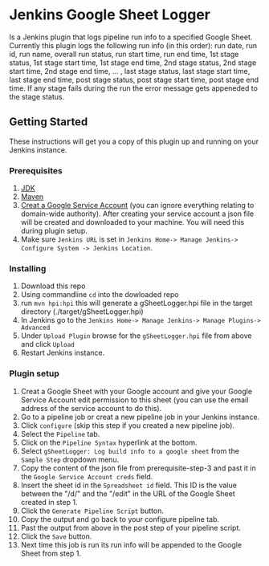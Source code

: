 # Jenkins Google Sheet Logger
Is a Jenkins plugin that logs pipeline run info to a specified Google Sheet. Currently this plugin logs the following run info (in this order): run date, run id, run name, overall run status, run start time, run end time, 1st stage status, 1st stage start time, 1st stage end time, 2nd stage status, 2nd stage start time, 2nd stage end time, ... , last stage status, last stage start time, last stage end time, post stage status, post stage start time, post stage end time. If any stage fails during the run the error message gets appeneded to the stage status.

## Getting Started
These instructions will get you a copy of this plugin up and running on your Jenkins instance.

### Prerequisites
1. [JDK](https://www.oracle.com/technetwork/java/javase/downloads/index.html)
2. [Maven](https://maven.apache.org/)
3. [Creat a Google Service Account](https://developers.google.com/identity/protocols/OAuth2ServiceAccount#creatinganaccount) (you can ignore everything relating to domain-wide authority). After creating your service account a json file will be created and downloaded to your machine. You will need this during plugin setup.
4. Make sure `Jenkins URL` is set in `Jenkins Home-> Manage Jenkins-> Configure System -> Jenkins Location`.

### Installing
1. Download this repo
2. Using commandline `cd` into the dowloaded repo
3. run `mvn hpi:hpi` this will generate a gSheetLogger.hpi file in the target directory (./target/gSheetLogger.hpi)
4. In Jenkins go to the `Jenkins Home-> Manage Jenkins-> Manage Plugins-> Advanced`
5. Under `Upload Plugin` browse for the `gSheetLogger.hpi` file from above and click `Upload`
6. Restart Jenkins instance.

### Plugin setup
1. Creat a Google Sheet with your Google account and give your Google Service Account edit permission to this sheet (you can use the email address of the service account to do this).
2. Go to a pipeline job or creat a new pipeline job in your Jenkins instance.
3. Click `configure` (skip this step if you created a new pipeline job).
4. Select the `Pipeline` tab.
5. Click on the `Pipeline Syntax` hyperlink at the bottom.
6. Select `gSheetLogger: Log build info to a google sheet` from the `Sample Step` dropdown menu.
7. Copy the content of the json file from prerequisite-step-3 and past it in the `Google Service Account creds` field.
8. Insert the sheet id in the `Spreadsheet id` field. This ID is the value between the "/d/" and the "/edit" in the URL of the Google Sheet created in step 1.
9. Click the `Generate Pipeline Script` button.
10. Copy the output and go back to your configure pipeline tab.
11. Past the output from above in the post step of your pipeline script.
12. Click the `Save` button.
13. Next time this job is run its run info will be appended to the Google Sheet from step 1.
